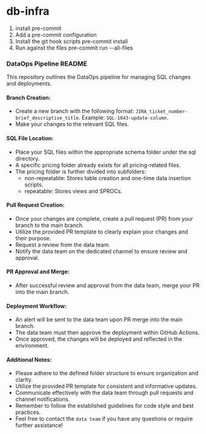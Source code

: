 # db-infra

1. install pre-commit
2. Add a pre-commit configuration
3. Install the git hook scripts
    pre-commit install
4. Run against the files
    pre-commit run --all-files



### DataOps Pipeline README

This repository outlines the DataOps pipeline for managing SQL changes and deployments.

#### Branch Creation:

* Create a new branch with the following format: ```JIRA_ticket_number-brief_descriptive_title```. Example: ```SQL-1043-update-column```.
* Make your changes to the relevant SQL files.

#### SQL File Location:

* Place your SQL files within the appropriate schema folder under the sql directory.
* A specific pricing folder already exists for all pricing-related files.
* The pricing folder is further divided into subfolders:
    * non-repeatable: Stores table creation and one-time data insertion scripts.
    * repeatable: Stores views and SPROCs.

#### Pull Request Creation:

* Once your changes are complete, create a pull request (PR) from your branch to the main branch.
* Utilize the provided PR template to clearly explain your changes and their purpose.
* Request a review from the data team.
* Notify the data team on the dedicated channel to ensure review and approval.

#### PR Approval and Merge:

* After successful review and approval from the data team, merge your PR into the main branch.

#### Deployment Workflow:

* An alert will be sent to the data team upon PR merge into the main branch.
* The data team must then approve the deployment within GitHub Actions.
* Once approved, the changes will be deployed and reflected in the environment.

#### Additional Notes:

* Please adhere to the defined folder structure to ensure organization and clarity.
* Utilize the provided PR template for consistent and informative updates.
* Communicate effectively with the data team through pull requests and channel notifications.
* Remember to follow the established guidelines for code style and best practices.
* Feel free to contact the ```data team``` if you have any questions or require further assistance!
